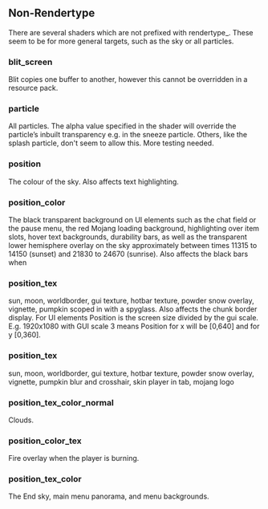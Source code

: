 ## Non-Rendertype
There are several shaders which are not prefixed with rendertype_. These seem to be for more general targets, such as the sky or all particles. 

### blit_screen 
Blit copies one buffer to another, however this cannot be overridden in a resource pack. 

### particle
All particles. The alpha value specified in the shader will override the particle’s inbuilt transparency e.g. in the sneeze particle. Others, like the splash particle, don't seem to allow this. More testing needed. 

### position
The colour of the sky. Also affects text highlighting. 

### position_color
The black transparent background on UI elements such as the chat field or the pause menu, the red Mojang loading background, highlighting over item slots, hover text backgrounds, durability bars, as well as the transparent lower hemisphere overlay on the sky approximately between times 11315 to 14150 (sunset) and 21830 to 24670 (sunrise). Also affects the black bars when 

### position_tex
sun, moon, worldborder, gui texture, hotbar texture, powder snow overlay, vignette, pumpkin scoped in with a spyglass. Also affects the chunk border display. For UI elements Position is the screen size divided by the gui scale. E.g. 1920x1080 with GUI scale 3 means Position for x will be [0,640] and for y [0,360].

### position_tex
sun, moon, worldborder, gui texture, hotbar texture, powder snow overlay, vignette, pumpkin blur and crosshair, skin player in tab, mojang logo


### position_tex_color_normal 
Clouds.

### position_color_tex 
Fire overlay when the player is burning.

### position_tex_color
The End sky, main menu panorama, and menu backgrounds.

